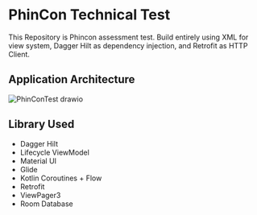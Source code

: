 # PhinCon Technical Test

This Repository is Phincon assessment test. Build entirely using XML for view system, Dagger Hilt as dependency injection, and Retrofit as HTTP Client.
 
 ## Application Architecture
 ![PhinConTest drawio](https://user-images.githubusercontent.com/57066616/239739557-67fba1e7-302b-460a-82ec-7915e922e9f5.png)


## Library Used

 -  Dagger Hilt
 -  Lifecycle ViewModel
 -  Material UI 
 -  Glide
 -  Kotlin Coroutines + Flow
 -  Retrofit
 -  ViewPager3
 -  Room Database
 
